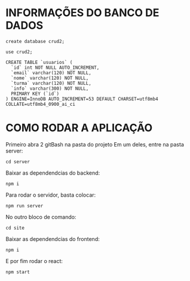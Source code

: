 # INFORMAÇÕES DO BANCO DE DADOS

```
create database crud2;
```

```
use crud2;
```
```
CREATE TABLE `usuarios` (
  `id` int NOT NULL AUTO_INCREMENT,
  `email` varchar(120) NOT NULL,
  `nome` varchar(120) NOT NULL,
  `turma` varchar(120) NOT NULL,
  `info` varchar(300) NOT NULL,
  PRIMARY KEY (`id`)
) ENGINE=InnoDB AUTO_INCREMENT=53 DEFAULT CHARSET=utf8mb4 COLLATE=utf8mb4_0900_ai_ci
```
# COMO RODAR A APLICAÇÃO

Primeiro abra 2 gitBash na pasta do projeto
Em um deles, entre na pasta server:
```
cd server
```
Baixar as dependendcias do backend:
```
npm i
```
Para rodar o servidor, basta colocar:
```
npm run server
```
No outro bloco de comando:
```
cd site
```
Baixar as dependendcias do frontend:
```
npm i
```
E por fim rodar o react:
```
npm start
```
